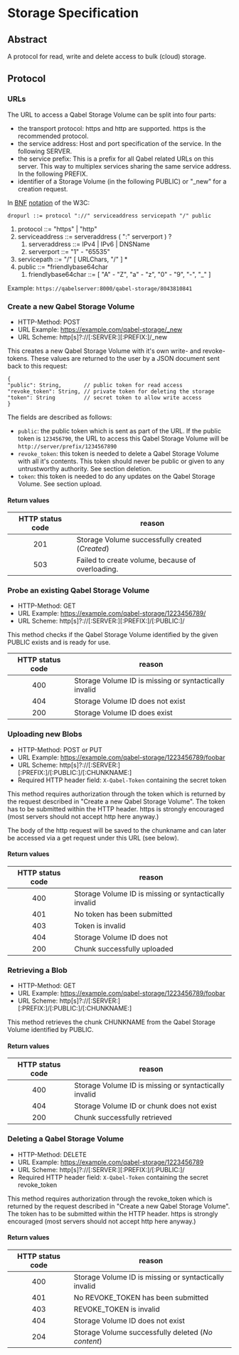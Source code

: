 # Storage Specification

## Abstract

A protocol for read, write and delete access to bulk (cloud) storage.

## Protocol

### URLs

The URL to access a Qabel Storage Volume can be split into four parts:
* the transport protocol: https and http are supported. https is the recommended protocol.
* the service address: Host and port specification of the service. In the following SERVER.
* the service prefix: This is a prefix for all Qabel related URLs on this server. This way to multiplex services sharing the same service address. In the following PREFIX.
* identifier of a Storage Volume (in the following PUBLIC) or "_new" for a creation request.

In [BNF](http://www.w3.org/Addressing/URL/5_BNF.html) [notation](http://www.w3.org/Notation.html) of the W3C:

`dropurl ::= protocol "://" serviceaddress servicepath "/" public`

1. protocol ::= "https" | "http"
2. serviceaddress ::= serveraddress ( ":" serverport ) ?
   1. serveraddress ::= IPv4 | IPv6 | DNSName
   2. serverport ::= "1" - "65535"
3. servicepath ::= "/" [ URLChars, "/" ] *
4. public ::= *friendlybase64char
   1. friendlybase64char ::= [ "A" - "Z", "a" - "z", "0" - "9", "-", "_" ]

Example:
`https://qabelserver:8000/qabel-storage/8043810841`

### Create a new Qabel Storage Volume

* HTTP-Method: POST
* URL Example: https://example.com/qabel-storage/_new
* URL Scheme: http[s]?://[:SERVER:][:PREFIX:]/_new

This creates a new Qabel Storage Volume with it's own write- and revoke-tokens. These values are returned to the user by a JSON document sent back to this request:

```
{
"public": String,       // public token for read access
"revoke_token": String, // private token for deleting the storage
"token": String         // secret token to allow write access
}
```
The fields are described as follows:

* ```public```: the public token which is sent as part of the URL. If the public token is ```123456790```, the URL to access this Qabel Storage Volume will be ```http://server/prefix/1234567890```
* ```revoke_token```: this token is needed to delete a Qabel Storage Volume with all it's contents. This token should never be public or given to any untrustworthy authority. See section deletion.
* ```token```: this token is needed to do any updates on the Qabel Storage Volume. See section upload.

#### Return values

|HTTP status code|reason|
|:----------------:|------|
| 201 | Storage Volume successfully created (*Created*) |
| 503 | Failed to create volume, because of overloading. |


### Probe an existing Qabel Storage Volume

* HTTP-Method: GET
* URL Example: https://example.com/qabel-storage/1223456789/
* URL Scheme: http[s]?://[:SERVER:][:PREFIX:]/[:PUBLIC:]/

This method checks if the Qabel Storage Volume identified by the given PUBLIC
exists and is ready for use.

|HTTP status code|reason|
|:----------------:|------|
| 400 | Storage Volume ID is missing or syntactically invalid |
| 404 | Storage Volume ID does not exist |
| 200 | Storage Volume ID does exist |


### Uploading new Blobs

* HTTP-Method: POST or PUT
* URL Example: https://example.com/qabel-storage/1223456789/foobar
* URL Scheme: http[s]?://[:SERVER:][:PREFIX:]/[:PUBLIC:]/[:CHUNKNAME:]
* Required HTTP header field: `X-Qabel-Token` containing the secret token

This method requires authorization through the token which is returned by the request described in "Create a new Qabel Storage Volume". The token has to be submitted within the HTTP header.
https is strongly encouraged (most servers should not accept http here anyway.)

The body of the http request will be saved to the chunkname and can later be accessed via a get request under this URL (see below).

#### Return values

|HTTP status code|reason|
|:----------------:|------|
| 400 | Storage Volume ID is missing or syntactically invalid |
| 401 | No token has been submitted |
| 403 | Token is invalid |
| 404 | Storage Volume ID does not |
| 200 | Chunk successfully uploaded |


### Retrieving a Blob

* HTTP-Method: GET
* URL Example: https://example.com/qabel-storage/1223456789/foobar
* URL Scheme: http[s]?://[:SERVER:][:PREFIX:]/[:PUBLIC:]/[:CHUNKNAME:]

This method retrieves the chunk CHUNKNAME from the Qabel Storage Volume identified by PUBLIC.

#### Return values

|HTTP status code|reason|
|:----------------:|------|
| 400 | Storage Volume ID is missing or syntactically invalid |
| 404 | Storage Volume ID or chunk does not exist |
| 200 | Chunk successfully retrieved |


### Deleting a Qabel Storage Volume

* HTTP-Method: DELETE
* URL Example: https://example.com/qabel-storage/1223456789
* URL Scheme: http[s]?://[:SERVER:][:PREFIX:]/[:PUBLIC:]/
* Required HTTP header field: `X-Qabel-Token` containing the secret revoke_token

This method requires authorization through the revoke_token which is returned by the request described in "Create a new Qabel Storage Volume". The token has to be submitted within the HTTP header.
https is strongly encouraged (most servers should not accept http here anyway.)

#### Return values

|HTTP status code|reason|
|:----------------:|------|
| 400 | Storage Volume ID is missing or syntactically invalid |
| 401 | No REVOKE_TOKEN has been submitted |
| 403 | REVOKE_TOKEN is invalid |
| 404 | Storage Volume ID does not exist |
| 204 | Storage Volume successfully deleted (*No content*) |
